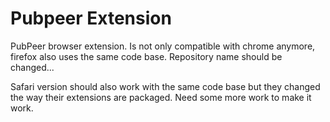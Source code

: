 # Pubpeer Extension
PubPeer browser extension. Is not only compatible with chrome anymore, firefox also uses the same code base. Repository name should be changed...

Safari version should also work with the same code base but they changed the way their extensions are packaged. Need some more work to make it work.
